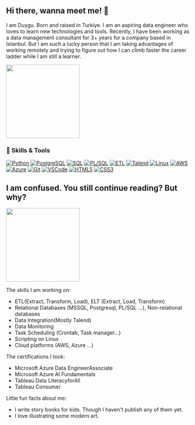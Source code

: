 ## Hi there, wanna meet me! 👋

I am Duygu. Born and raised in Turkiye. 
I am an aspiring data engineer who loves to learn new technologies and tools. 
Recently, I have been working as a data management consultant for 3+ years for a company based in Istanbul.
But I am such a lucky person that I am taking advantages of working remotely and trying to figure out how I can climb faster the career ladder while I am still a learner.

<img src="https://media4.giphy.com/media/v1.Y2lkPTc5MGI3NjExbHYxazEydDBlbjZuaDFsNDlsN256ZWZhZGpoenlxdDNhdnpmaWJ0MCZlcD12MV9pbnRlcm5hbF9naWZfYnlfaWQmY3Q9Zw/lJNoBCvQYp7nq/giphy.gif?raw=true" width="200"/>

### 🚀 Skills & Tools

[![Python](https://img.shields.io/badge/Python-3776AB?style=flat&logo=python&logoColor=white)](https://www.python.org/)
[![PostgreSQL](https://img.shields.io/badge/PostgreSQL-336791?style=flat&logo=postgresql&logoColor=white)](https://www.postgresql.org/)
[![SQL](https://img.shields.io/badge/SQL-4479A1?style=flat&logo=mssql&logoColor=white)](https://en.wikipedia.org/wiki/SQL)
[![PL/SQL](https://img.shields.io/badge/PL%2FSQL-F80000?style=flat&logo=oracle&logoColor=white)](https://en.wikipedia.org/wiki/PL/SQL)
[![ETL](https://img.shields.io/badge/ETL-4B8BBE?style=flat)](https://en.wikipedia.org/wiki/Extract,_transform,_load)
[![Talend](https://img.shields.io/badge/Talend-FF6D00?style=flat&logo=talend&logoColor=white)](https://www.talend.com/)
[![Linux](https://img.shields.io/badge/Linux-FCC624?style=flat&logo=linux&logoColor=black)](https://www.linux.org/)
[![AWS](https://img.shields.io/badge/AWS-232F3E?style=flat&logo=amazon-aws&logoColor=white)](https://aws.amazon.com/)
[![Azure](https://img.shields.io/badge/Azure-0078D4?style=flat&logo=microsoft-azure&logoColor=white)](https://azure.microsoft.com/)
[![Git](https://img.shields.io/badge/Git-F05032?style=flat&logo=git&logoColor=white)](https://git-scm.com/)
[![VSCode](https://img.shields.io/badge/VSCode-007ACC?style=flat&logo=visualstudiocode&logoColor=white)](https://code.visualstudio.com/)
[![HTML5](https://img.shields.io/badge/HTML5-E34F26?style=flat&logo=html5&logoColor=white)](https://developer.mozilla.org/en-US/docs/Web/HTML)
[![CSS3](https://img.shields.io/badge/CSS3-1572B6?style=flat&logo=css3&logoColor=white)](https://developer.mozilla.org/en-US/docs/Web/CSS)


## I am confused. You  still continue reading? But why?

<img src="https://media3.giphy.com/media/v1.Y2lkPTc5MGI3NjExY3UzZDdrdW1uZ2syZ25hcW1rODBmcHltajA2MTI1a2Qzcm1rNzlwZCZlcD12MV9pbnRlcm5hbF9naWZfYnlfaWQmY3Q9Zw/kaq6GnxDlJaBq/giphy.gif?raw=true" width="200"/>

The skills I am working on:
- ETL(Extract, Transform, Load), ELT (Extract, Load, Transform)
- Relational Databases (MSSQL, Postgresql, PL/SQL ...), Non-relational databases
- Data Integration(Mostly Talend)
- Data Monitoring
- Task Scheduling (Crontab, Task manager...)
- Scripting on Linux
- Cloud platforms (AWS, Azure ...)

The certifications I took:
- Microsoft Azure Data EngineerAssociate 
- Microsoft Azure AI Fundamentals 
- Tableau Data LiteracyforAll 
- Tableau Consumer 

Little fun facts about me:
- I write story books for kids. Though I haven't publish any of them yet. 
- I love illustrating some modern art.
